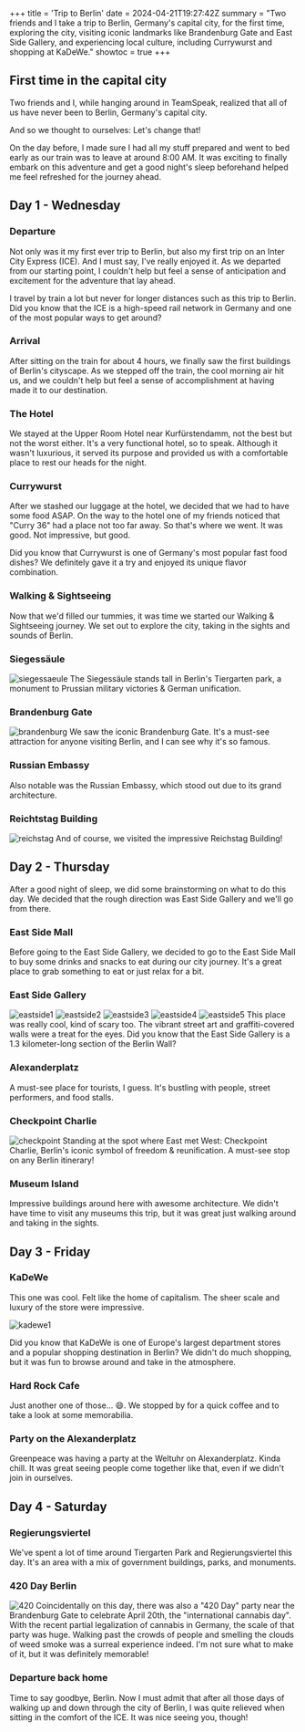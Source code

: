 +++
title = 'Trip to Berlin'
date = 2024-04-21T19:27:42Z
summary = "Two friends and I take a trip to Berlin, Germany's capital city, for the first time, exploring the city, visiting iconic landmarks like Brandenburg Gate and East Side Gallery, and experiencing local culture, including Currywurst and shopping at KaDeWe."
showtoc = true
+++

## First time in the capital city
Two friends and I, while hanging around in TeamSpeak, realized that all of us have never been to Berlin, Germany's capital city.

And so we thought to ourselves: Let's change that!

On the day before, I made sure I had all my stuff prepared and went to bed early as our train was to leave at around 8:00 AM. It was exciting to finally embark on this adventure and get a good night's sleep beforehand helped me feel refreshed for the journey ahead.

## Day 1 - Wednesday
### Departure
Not only was it my first ever trip to Berlin, but also my first trip on an Inter City Express (ICE). And I must say, I've really enjoyed it. As we departed from our starting point, I couldn't help but feel a sense of anticipation and excitement for the adventure that lay ahead.

I travel by train a lot but never for longer distances such as this trip to Berlin. Did you know that the ICE is a high-speed rail network in Germany and one of the most popular ways to get around?

### Arrival
After sitting on the train for about 4 hours, we finally saw the first buildings of Berlin's cityscape. As we stepped off the train, the cool morning air hit us, and we couldn't help but feel a sense of accomplishment at having made it to our destination.

### The Hotel
We stayed at the Upper Room Hotel near Kurfürstendamm, not the best but not the worst either. It's a very functional hotel, so to speak. Although it wasn't luxurious, it served its purpose and provided us with a comfortable place to rest our heads for the night.

### Currywurst
After we stashed our luggage at the hotel, we decided that we had to have some food ASAP. On the way to the hotel one of my friends noticed that "Curry 36" had a place not too far away. So that's where we went. It was good. Not impressive, but good.

Did you know that Currywurst is one of Germany's most popular fast food dishes? We definitely gave it a try and enjoyed its unique flavor combination.

### Walking & Sightseeing
Now that we'd filled our tummies, it was time we started our Walking & Sightseeing journey. We set out to explore the city, taking in the sights and sounds of Berlin.

### Siegessäule
![siegessaeule](https://fs.0x29a.me/static/arrival.webp)
The Siegessäule stands tall in Berlin's Tiergarten park, a monument to Prussian military victories & German unification.

### Brandenburg Gate
![brandenburg](https://fs.0x29a.me/static/brandenburg.webp)
We saw the iconic Brandenburg Gate. It's a must-see attraction for anyone visiting Berlin, and I can see why it's so famous.

### Russian Embassy
Also notable was the Russian Embassy, which stood out due to its grand architecture.

### Reichtstag Building
![reichstag](https://fs.0x29a.me/static/reichstag1.webp)
And of course, we visited the impressive Reichstag Building!

## Day 2 - Thursday
After a good night of sleep, we did some brainstorming on what to do this day. We decided that the rough direction was East Side Gallery and we'll go from there.

### East Side Mall
Before going to the East Side Gallery, we decided to go to the East Side Mall to buy some drinks and snacks to eat during our city journey. It's a great place to grab something to eat or just relax for a bit.

### East Side Gallery
![eastside1](https://fs.0x29a.me/static/eastside1.webp)
![eastside2](https://fs.0x29a.me/static/eastside2.webp)
![eastside3](https://fs.0x29a.me/static/eastside3.webp)
![eastside4](https://fs.0x29a.me/static/eastside4.webp)
![eastside5](https://fs.0x29a.me/static/eastside5.webp)
This place was really cool, kind of scary too. The vibrant street art and graffiti-covered walls were a treat for the eyes. Did you know that the East Side Gallery is a 1.3 kilometer-long section of the Berlin Wall?

### Alexanderplatz
A must-see place for tourists, I guess. It's bustling with people, street performers, and food stalls.

### Checkpoint Charlie
![checkpoint](https://fs.0x29a.me/static/checkpoint.webp)
Standing at the spot where East met West: Checkpoint Charlie, Berlin's iconic symbol of freedom & reunification. A must-see stop on any Berlin itinerary!

### Museum Island
Impressive buildings around here with awesome architecture. We didn't have time to visit any museums this trip, but it was great just walking around and taking in the sights.

## Day 3 - Friday
### KaDeWe
This one was cool. Felt like the home of capitalism. The sheer scale and luxury of the store were impressive.

![kadewe1](https://fs.0x29a.me/static/kadewe1.webp)

Did you know that KaDeWe is one of Europe's largest department stores and a popular shopping destination in Berlin? We didn't do much shopping, but it was fun to browse around and take in the atmosphere.

### Hard Rock Cafe
Just another one of those... :smile:. We stopped by for a quick coffee and to take a look at some memorabilia.

### Party on the Alexanderplatz
Greenpeace was having a party at the Weltuhr on Alexanderplatz. Kinda chill. It was great seeing people come together like that, even if we didn't join in ourselves.

## Day 4 - Saturday
### Regierungsviertel
We've spent a lot of time around Tiergarten Park and Regierungsviertel this day. It's an area with a mix of government buildings, parks, and monuments.

### 420 Day Berlin
![420](https://fs.0x29a.me/static/420.webp)
Coincidentally on this day, there was also a "420 Day" party near the Brandenburg Gate to celebrate April 20th, the "international cannabis day". With the recent partial legalization of cannabis in Germany, the scale of that party was huge. Walking past the crowds of people and smelling the clouds of weed smoke was a surreal experience indeed. I'm not sure what to make of it, but it was definitely memorable!

### Departure back home
Time to say goodbye, Berlin. Now I must admit that after all those days of walking up and down through the city of Berlin, I was quite relieved when sitting in the comfort of the ICE. It was nice seeing you, though!
